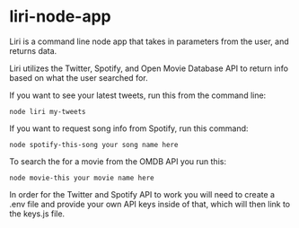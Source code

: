 # liri-node-app

Liri is a command line node app that takes in parameters from the user, and returns data.

Liri utilizes the Twitter, Spotify, and Open Movie Database API to return info based on what the user searched for.

If you want to see your latest tweets, run this from the command line:

```
node liri my-tweets
```

If you want to request song info from Spotify, run this command:

```
node spotify-this-song your song name here
```

To search the for a movie from the OMDB API you run this:

```
node movie-this your movie name here
```

In order for the Twitter and Spotify API to work you will need to create a .env file and provide your own API keys inside of that, which will then link to the keys.js file.